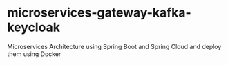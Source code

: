 # microservices-gateway-kafka-keycloak
Microservices Architecture using Spring Boot and Spring Cloud and deploy them using Docker

